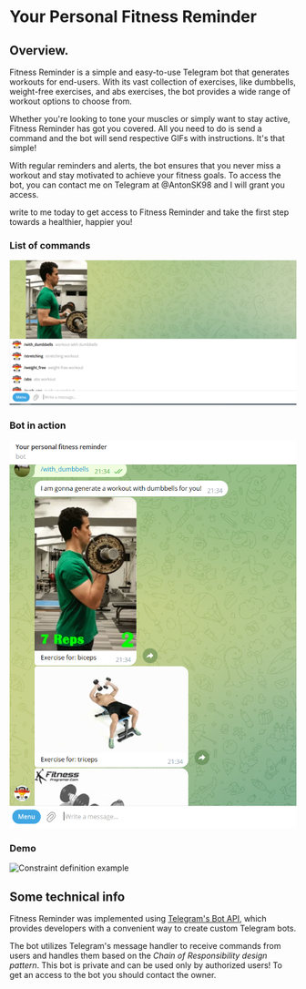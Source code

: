 # Your Personal Fitness Reminder

## Overview.

Fitness Reminder is a simple and easy-to-use Telegram bot that generates workouts for end-users. With its vast collection of exercises, like dumbbells, weight-free exercises, and abs exercises, the bot provides a wide range of workout options to choose from.

Whether you're looking to tone your muscles or simply want to stay active, Fitness Reminder has got you covered. All you need to do is send a command and the bot will send respective GIFs with instructions. It's that simple!

With regular reminders and alerts, the bot ensures that you never miss a workout and stay motivated to achieve your fitness goals. To access the bot, you can contact me on Telegram at @AntonSK98 and I will grant you access.

write to me today to get access to Fitness Reminder and take the first step towards a healthier, happier you!

### List of commands
![List of commands](assets/commands.PNG)

### Bot in action
![Bot in action](assets/workout.PNG)

### Demo
![Constraint definition example](assets/demo.gif)

## Some technical info
Fitness Reminder was implemented using [Telegram's Bot API](https://core.telegram.org), which provides developers with a convenient way to create custom Telegram bots.

The bot utilizes Telegram's message handler to receive commands from users and handles them based on the *Chain of Responsibility design pattern*. This bot is private and can be used only by authorized users! To get an access to the bot you should contact the owner.





